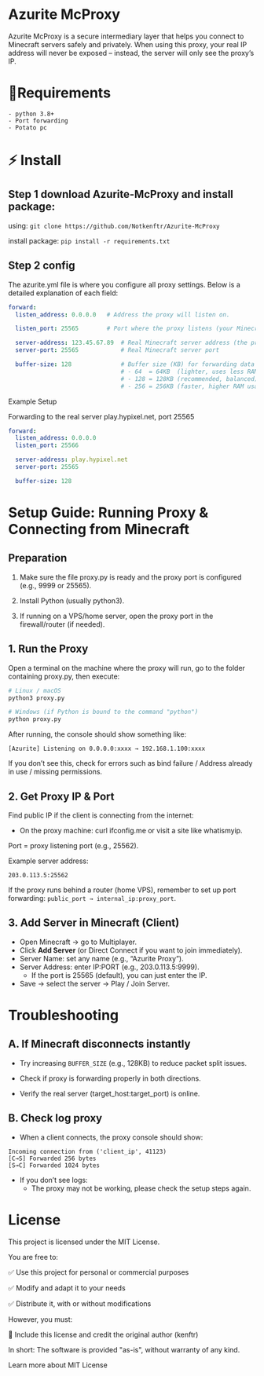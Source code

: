 # Azurite McProxy

Azurite McProxy is a secure intermediary layer that helps you connect to Minecraft servers safely and privately. When using this proxy, your real IP address will never be exposed – instead, the server will only see the proxy’s IP.

# 📃Requirements

```
- python 3.8+
- Port forwarding
- Potato pc
```

# ⚡ Install

## Step 1 download Azurite-McProxy and install package:

using:
```git clone https://github.com/Notkenftr/Azurite-McProxy```

install package:
```pip install -r requirements.txt```

## Step 2 config

The azurite.yml file is where you configure all proxy settings. Below is a detailed explanation of each field:
```yaml
forward:
  listen_address: 0.0.0.0   # Address the proxy will listen on.

  listen_port: 25565        # Port where the proxy listens (your Minecraft client connects here)

  server-address: 123.45.67.89  # Real Minecraft server address (the proxy forwards traffic here)
  server-port: 25565            # Real Minecraft server port

  buffer-size: 128              # Buffer size (KB) for forwarding data
                                # - 64  = 64KB  (lighter, uses less RAM)
                                # - 128 = 128KB (recommended, balanced)
                                # - 256 = 256KB (faster, higher RAM usage)

```
Example Setup

Forwarding to the real server play.hypixel.net, port 25565
```yaml
forward:
  listen_address: 0.0.0.0
  listen_port: 25566

  server-address: play.hypixel.net
  server-port: 25565

  buffer-size: 128
```


# Setup Guide: Running Proxy & Connecting from Minecraft


## Preparation

1. Make sure the file proxy.py is ready and the proxy port is configured (e.g., 9999 or 25565).

2. Install Python (usually python3).

3. If running on a VPS/home server, open the proxy port in the firewall/router (if needed).

##  1. Run the Proxy
Open a terminal on the machine where the proxy will run, go to the folder containing proxy.py, then execute:
```bash
# Linux / macOS
python3 proxy.py

# Windows (if Python is bound to the command "python")
python proxy.py

```

After running, the console should show something like:
```
[Azurite] Listening on 0.0.0.0:xxxx → 192.168.1.100:xxxx
```

If you don’t see this, check for errors such as bind failure / Address already in use / missing permissions.

## 2. Get Proxy IP & Port


Find public IP if the client is connecting from the internet:

- On the proxy machine: curl ifconfig.me or visit a site like whatismyip.

Port = proxy listening port (e.g., 25562).

Example server address:

```
203.0.113.5:25562

```

If the proxy runs behind a router (home VPS), remember to set up port forwarding: ``public_port → internal_ip:proxy_port``.

## 3. Add Server in Minecraft (Client)

- Open Minecraft → go to Multiplayer.
- Click **Add Server** (or Direct Connect if you want to join immediately).
- Server Name: set any name (e.g., “Azurite Proxy”).
- Server Address: enter IP:PORT (e.g., 203.0.113.5:9999).
   - If the port is 25565 (default), you can just enter the IP.
- Save → select the server → Play / Join Server.

# Troubleshooting

## A. If Minecraft disconnects instantly
- Try increasing ``BUFFER_SIZE`` (e.g., 128KB) to reduce packet split issues.

- Check if proxy is forwarding properly in both directions.

- Verify the real server (target_host:target_port) is online.

## B. Check log proxy

- When a client connects, the proxy console should show:
```
Incoming connection from ('client_ip', 41123)
[C→S] Forwarded 256 bytes
[S→C] Forwarded 1024 bytes
```
- If you don’t see logs:
  -  The proxy may not be working, please check the setup steps again.


# License

This project is licensed under the MIT License.

You are free to:

✅ Use this project for personal or commercial purposes

✅ Modify and adapt it to your needs

✅ Distribute it, with or without modifications

However, you must:

📄 Include this license and credit the original author (kenftr)

In short: The software is provided "as-is", without warranty of any kind.

Learn more about MIT License
